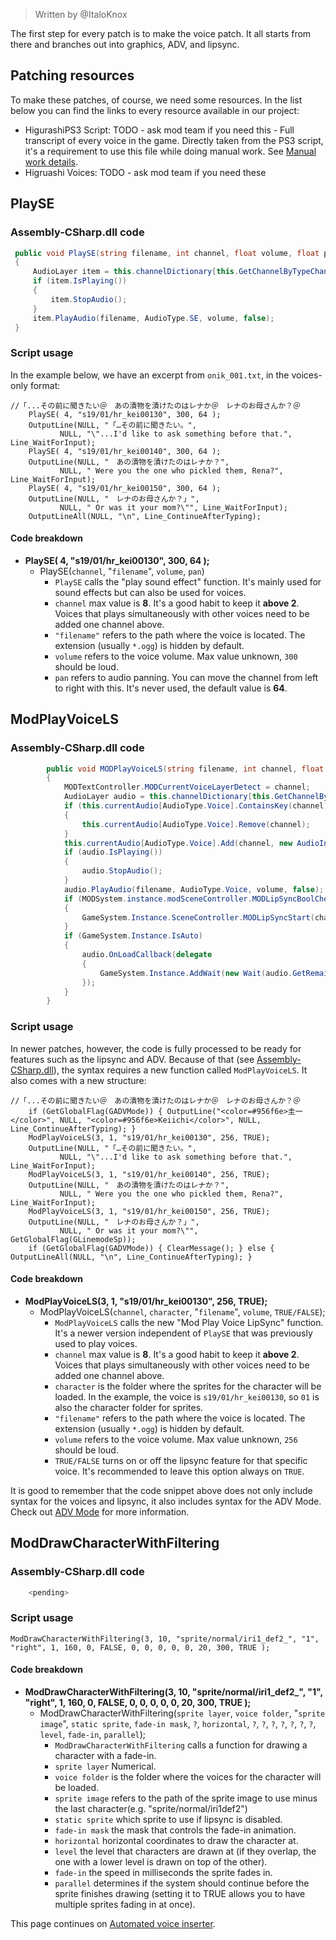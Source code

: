 > Written by @ItaloKnox

The first step for every patch is to make the voice patch. It all starts from there and branches out into graphics, ADV, and lipsync.


## Patching resources

To make these patches, of course, we need some resources. In the list below you can find the links to every resource available in our project:

* HigurashiPS3 Script: TODO - ask mod team if you need this - Full transcript of every voice in the game. Directly taken from the PS3 script, it's a requirement to use this file while doing manual work. See [Manual work details](https://github.com/07th-mod/resources/releases/download/Nipah/Manual-work-details).
* Higruashi Voices: TODO - ask mod team if you need these

## PlaySE

### Assembly-CSharp.dll code

```csharp
 public void PlaySE(string filename, int channel, float volume, float pan)
 {
     AudioLayer item = this.channelDictionary[this.GetChannelByTypeChannel(AudioType.SE, channel)];
     if (item.IsPlaying())
     {
         item.StopAudio();
     }
     item.PlayAudio(filename, AudioType.SE, volume, false);
 }
```

### Script usage

In the example below, we have an excerpt from ``onik_001.txt``, in the voices-only format:

```
//「...その前に聞きたい＠　あの漬物を漬けたのはレナか＠　レナのお母さんか？＠
	PlaySE( 4, "s19/01/hr_kei00130", 300, 64 );
	OutputLine(NULL, "「…その前に聞きたい。",
		   NULL, "\"...I'd like to ask something before that.", Line_WaitForInput);
	PlaySE( 4, "s19/01/hr_kei00140", 300, 64 );
	OutputLine(NULL, "　あの漬物を漬けたのはレナか？",
		   NULL, " Were you the one who pickled them, Rena?", Line_WaitForInput);
	PlaySE( 4, "s19/01/hr_kei00150", 300, 64 );
	OutputLine(NULL, "　レナのお母さんか？」",
		   NULL, " Or was it your mom?\"", Line_WaitForInput);
	OutputLineAll(NULL, "\n", Line_ContinueAfterTyping);
```

#### Code breakdown

* **PlaySE( 4, "s19/01/hr_kei00130", 300, 64 );**
    * PlaySE(``channel``, "``filename``", ``volume``, ``pan``)
        * ``PlaySE`` calls the "play sound effect" function. It's mainly used for sound effects but can also be used for voices.
        * ``channel`` max value is **8**. It's a good habit to keep it **above __2__**. Voices that plays simultaneously with other voices need to be added one channel above.
        * ``"filename"`` refers to the path where the voice is located. The extension (usually ``*.ogg``) is hidden by default.
        * ``volume`` refers to the voice volume. Max value unknown, ``300`` should be loud.
        * ``pan`` refers to audio panning. You can move the channel from left to right with this. It's never used, the default value is **64**.


## ModPlayVoiceLS

### Assembly-CSharp.dll code

```csharp
		public void MODPlayVoiceLS(string filename, int channel, float volume, int character)
		{
			MODTextController.MODCurrentVoiceLayerDetect = channel;
			AudioLayer audio = this.channelDictionary[this.GetChannelByTypeChannel(AudioType.Voice, channel)];
			if (this.currentAudio[AudioType.Voice].ContainsKey(channel))
			{
				this.currentAudio[AudioType.Voice].Remove(channel);
			}
			this.currentAudio[AudioType.Voice].Add(channel, new AudioInfo(volume, filename));
			if (audio.IsPlaying())
			{
				audio.StopAudio();
			}
			audio.PlayAudio(filename, AudioType.Voice, volume, false);
			if (MODSystem.instance.modSceneController.MODLipSyncBoolCheck(character))
			{
				GameSystem.Instance.SceneController.MODLipSyncStart(character, channel, filename);
			}
			if (GameSystem.Instance.IsAuto)
			{
				audio.OnLoadCallback(delegate
				{
					GameSystem.Instance.AddWait(new Wait(audio.GetRemainingPlayTime(), WaitTypes.WaitForVoice, null));
				});
			}
		}
```

### Script usage

In newer patches, however, the code is fully processed to be ready for features such as the lipsync and ADV. Because of that (see [Assembly-CSharp.dll](https://github.com/07th-mod/higurashi-dev-guides/wiki/assembly-csharp.dll)), the syntax requires a new function called ``ModPlayVoiceLS``. It also comes with a new structure:

```
//「...その前に聞きたい＠　あの漬物を漬けたのはレナか＠　レナのお母さんか？＠
	if (GetGlobalFlag(GADVMode)) { OutputLine("<color=#956f6e>圭一</color>", NULL, "<color=#956f6e>Keiichi</color>", NULL, Line_ContinueAfterTyping); }
	ModPlayVoiceLS(3, 1, "s19/01/hr_kei00130", 256, TRUE);
	OutputLine(NULL, "「…その前に聞きたい。",
		   NULL, "\"...I'd like to ask something before that.", Line_WaitForInput);
	ModPlayVoiceLS(3, 1, "s19/01/hr_kei00140", 256, TRUE);
	OutputLine(NULL, "　あの漬物を漬けたのはレナか？",
		   NULL, " Were you the one who pickled them, Rena?", Line_WaitForInput);
	ModPlayVoiceLS(3, 1, "s19/01/hr_kei00150", 256, TRUE);
	OutputLine(NULL, "　レナのお母さんか？」",
		   NULL, " Or was it your mom?\"", GetGlobalFlag(GLinemodeSp));
	if (GetGlobalFlag(GADVMode)) { ClearMessage(); } else { OutputLineAll(NULL, "\n", Line_ContinueAfterTyping); }
```

#### Code breakdown

* **ModPlayVoiceLS(3, 1, "s19/01/hr_kei00130", 256, TRUE);**
    * ModPlayVoiceLS(``channel``, ``character``, "``filename``", ``volume``, ``TRUE/FALSE``);
        * ``ModPlayVoiceLS`` calls the new "Mod Play Voice LipSync" function. It's a newer version independent of ``PlaySE`` that was previously used to play voices.
        * ``channel`` max value is **8**. It's a good habit to keep it **above 2**. Voices that plays simultaneously with other voices need to be added one channel above.
        * ``character`` is the folder where the sprites for the character will be loaded. In the example, the voice is ``s19/01/hr_kei00130``, so ``01`` is also the character folder for sprites.
        * ``"filename"`` refers to the path where the voice is located. The extension (usually ``*.ogg``) is hidden by default.
        * ``volume`` refers to the voice volume. Max value unknown, ``256`` should be loud.
        * ``TRUE/FALSE`` turns on or off the lipsync feature for that specific voice. It's recommended to leave this option always on ``TRUE``.

It is good to remember that the code snippet above does not only include syntax for the voices and lipsync, it also includes syntax for the ADV Mode. Check out [ADV Mode](https://github.com/07th-mod/higurashi-dev-guides/wiki/ADV-Mode) for more information.

## ModDrawCharacterWithFiltering

### Assembly-CSharp.dll code

```csharp
	<pending>
```

### Script usage

```
ModDrawCharacterWithFiltering(3, 10, "sprite/normal/iri1_def2_", "1", "right", 1, 160, 0, FALSE, 0, 0, 0, 0, 0, 20, 300, TRUE );
```

#### Code breakdown

* **ModDrawCharacterWithFiltering(3, 10, "sprite/normal/iri1_def2_", "1", "right", 1, 160, 0, FALSE, 0, 0, 0, 0, 0, 20, 300, TRUE );**
    * ModDrawCharacterWithFiltering(``sprite layer``, ``voice folder``, "``sprite image``", ``static sprite``, ``fade-in mask``, ``?``, ``horizontal``, ``?``, ``?``, ``?``, ``?``, ``?``, ``?``, ``?``, ``level``, ``fade-in``, ``parallel``);
        * ``ModDrawCharacterWithFiltering`` calls a function for drawing a character with a fade-in.
        * ``sprite layer`` Numerical.
        * ``voice folder`` is the folder where the voices for the character will be loaded.
        * ``sprite image`` refers to the path of the sprite image to use minus the last character(e.g. "sprite/normal/iri1def2")
        * ``static sprite`` which sprite to use if lipsync is disabled.
        * ``fade-in mask`` the mask that controls the fade-in animation.
        * ``horizontal`` horizontal coordinates to draw the character at.
        * ``level`` the level that characters are drawn at (if they overlap, the one with a lower level is drawn on top of the other).
        * ``fade-in`` the speed in milliseconds the sprite fades in.
        * ``parallel`` determines if the system should continue before the sprite finishes drawing (setting it to TRUE allows you to have multiple sprites fading in at once).

This page continues on [Automated voice inserter](automated-voice-inserter.md).
